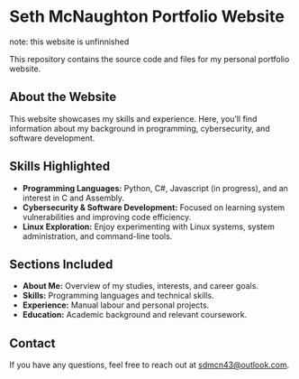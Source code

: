 # Seth McNaughton Portfolio Website

note: this website is unfinnished   

This repository contains the source code and files for my personal portfolio website. 

## About the Website

This website showcases my skills and experience. Here, you’ll find information about my background in programming, cybersecurity, and software development.

## Skills Highlighted

- **Programming Languages:** Python, C#, Javascript (in progress), and an interest in C and Assembly.
- **Cybersecurity & Software Development:** Focused on learning system vulnerabilities and improving code efficiency.
- **Linux Exploration:** Enjoy experimenting with Linux systems, system administration, and command-line tools.

## Sections Included

- **About Me:** Overview of my studies, interests, and career goals.
- **Skills:** Programming languages and technical skills.
- **Experience:** Manual labour and personal projects.
- **Education:** Academic background and relevant coursework.

## Contact

If you have any questions, feel free to reach out at [sdmcn43@outlook.com](mailto:sdmcn43@outlook.com).
